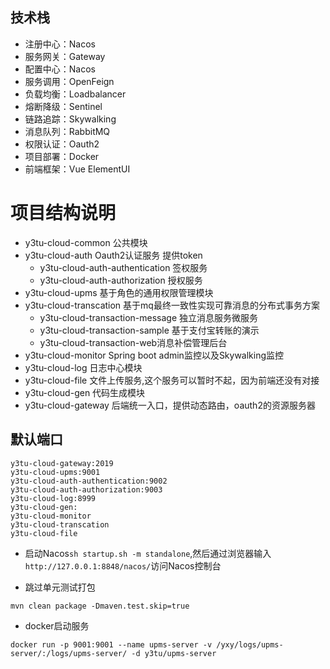 ## 技术栈
- 注册中心：Nacos
- 服务网关：Gateway
- 配置中心：Nacos
- 服务调用：OpenFeign
- 负载均衡：Loadbalancer
- 熔断降级：Sentinel
- 链路追踪：Skywalking
- 消息队列：RabbitMQ
- 权限认证：Oauth2
- 项目部署：Docker
- 前端框架：Vue ElementUI

# 项目结构说明
- y3tu-cloud-common 公共模块
- y3tu-cloud-auth  Oauth2认证服务 提供token
  - y3tu-cloud-auth-authentication 签权服务
  - y3tu-cloud-auth-authorization 授权服务
- y3tu-cloud-upms 基于角色的通用权限管理模块
- y3tu-cloud-transcation 基于mq最终一致性实现可靠消息的分布式事务方案
  - y3tu-cloud-transaction-message 独立消息服务微服务
  - y3tu-cloud-transaction-sample 基于支付宝转账的演示
  - y3tu-cloud-transaction-web消息补偿管理后台
- y3tu-cloud-monitor  Spring boot admin监控以及Skywalking监控
- y3tu-cloud-log 日志中心模块
- y3tu-cloud-file 文件上传服务,这个服务可以暂时不起，因为前端还没有对接
- y3tu-cloud-gen 代码生成模块
- y3tu-cloud-gateway 后端统一入口，提供动态路由，oauth2的资源服务器

## 默认端口
```
y3tu-cloud-gateway:2019
y3tu-cloud-upms:9001
y3tu-cloud-auth-authentication:9002
y3tu-cloud-auth-authorization:9003
y3tu-cloud-log:8999
y3tu-cloud-gen:
y3tu-cloud-monitor
y3tu-cloud-transcation
y3tu-cloud-file 
```

* 启动Nacos`sh startup.sh -m standalone`,然后通过浏览器输入`http://127.0.0.1:8848/nacos/`访问Nacos控制台


* 跳过单元测试打包
```
mvn clean package -Dmaven.test.skip=true

```

* docker启动服务
```
docker run -p 9001:9001 --name upms-server -v /yxy/logs/upms-server/:/logs/upms-server/ -d y3tu/upms-server
